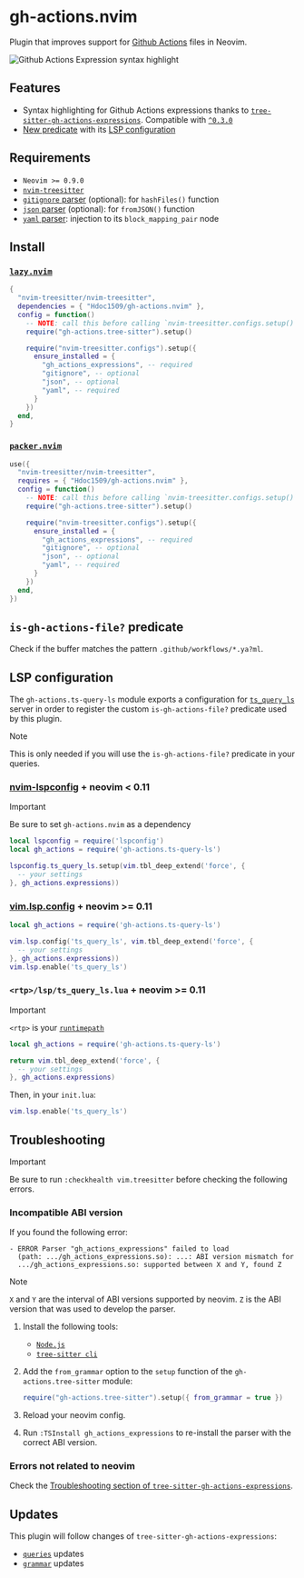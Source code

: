 # gh-actions.nvim

Plugin that improves support for [Github Actions][gh-actions-docs] files
in Neovim.

![Github Actions Expression syntax highlight](https://github.com/user-attachments/assets/1d098353-a22d-411c-8a4b-1ad97f64132a)

## Features

- Syntax highlighting for Github Actions expressions thanks to
  [`tree-sitter-gh-actions-expressions`][ts-gh-actions-expressions]. Compatible
  with [`^0.3.0`][ts-gh-actions-expressions-version]
- [New predicate](#is-gh-actions-file-predicate) with its [LSP
  configuration](#lsp-configuration)

## Requirements

- `Neovim >= 0.9.0`
- [`nvim-treesitter`][nvim-treesitter]
- [`gitignore` parser][gitignore] (optional): for `hashFiles()` function
- [`json` parser][json] (optional): for `fromJSON()` function
- [`yaml` parser][yaml]: injection to its `block_mapping_pair` node

## Install

### [`lazy.nvim`](https://github.com/folke/lazy.nvim)

```lua
{
  "nvim-treesitter/nvim-treesitter",
  dependencies = { "Hdoc1509/gh-actions.nvim" },
  config = function()
    -- NOTE: call this before calling `nvim-treesitter.configs.setup()`
    require("gh-actions.tree-sitter").setup()

    require("nvim-treesitter.configs").setup({
      ensure_installed = {
        "gh_actions_expressions", -- required
        "gitignore", -- optional
        "json", -- optional
        "yaml", -- required
      }
    })
  end,
}
```

### [`packer.nvim`](https://github.com/wbthomason/packer.nvim)

```lua
use({
  "nvim-treesitter/nvim-treesitter",
  requires = { "Hdoc1509/gh-actions.nvim" },
  config = function()
    -- NOTE: call this before calling `nvim-treesitter.configs.setup()`
    require("gh-actions.tree-sitter").setup()

    require("nvim-treesitter.configs").setup({
      ensure_installed = {
        "gh_actions_expressions", -- required
        "gitignore", -- optional
        "json", -- optional
        "yaml", -- required
      }
    })
  end,
})
```

## `is-gh-actions-file?` predicate

Check if the buffer matches the pattern `.github/workflows/*.ya?ml`.

## LSP configuration

The `gh-actions.ts-query-ls` module exports a configuration for
[`ts_query_ls`][ts-query-ls] server in order to register the custom
`is-gh-actions-file?` predicate used by this plugin.

> [!NOTE]
> This is only needed if you will use the `is-gh-actions-file?` predicate in
> your queries.

### [nvim-lspconfig][lspconfig] + neovim < 0.11

> [!IMPORTANT]
> Be sure to set `gh-actions.nvim` as a dependency

```lua
local lspconfig = require('lspconfig')
local gh_actions = require('gh-actions.ts-query-ls')

lspconfig.ts_query_ls.setup(vim.tbl_deep_extend('force', {
  -- your settings
}, gh_actions.expressions))
```

### [vim.lsp.config][vim-lsp-config] + neovim >= 0.11

<!-- TODO: need to check if it works correctlty -->

```lua
local gh_actions = require('gh-actions.ts-query-ls')

vim.lsp.config('ts_query_ls', vim.tbl_deep_extend('force', {
  -- your settings
}, gh_actions.expressions))
vim.lsp.enable('ts_query_ls')
```

### `<rtp>/lsp/ts_query_ls.lua` + neovim >= 0.11

<!-- TODO: need to check if it works correctlty -->

<!-- prettier-ignore -->
> [!IMPORTANT]
> `<rtp>` is your [`runtimepath`][rtp]

```lua
local gh_actions = require('gh-actions.ts-query-ls')

return vim.tbl_deep_extend('force', {
  -- your settings
}, gh_actions.expressions)
```

Then, in your `init.lua`:

```lua
vim.lsp.enable('ts_query_ls')
```

## Troubleshooting

> [!IMPORTANT]
> Be sure to run `:checkhealth vim.treesitter` before checking the following
> errors.

### Incompatible ABI version

If you found the following error:

```checkhealth
- ERROR Parser "gh_actions_expressions" failed to load
  (path: .../gh_actions_expressions.so): ...: ABI version mismatch for
  .../gh_actions_expressions.so: supported between X and Y, found Z
```

<!-- prettier-ignore -->
> [!NOTE]
> `X` and `Y` are the interval of ABI versions supported by neovim. `Z` is the
> ABI version that was used to develop the parser.

1. Install the following tools:

   - [`Node.js`][nodejs]
   - [`tree-sitter cli`][tree-sitter-cli]

2. Add the `from_grammar` option to the `setup` function of the
   `gh-actions.tree-sitter` module:

   ```lua
   require("gh-actions.tree-sitter").setup({ from_grammar = true })
   ```

3. Reload your neovim config.

4. Run `:TSInstall gh_actions_expressions` to re-install the parser with the
   correct ABI version.

### Errors not related to neovim

Check the [Troubleshooting section of
`tree-sitter-gh-actions-expressions`][ts-gh-actions-expressions-troubleshooting].

## Updates

This plugin will follow changes of `tree-sitter-gh-actions-expressions`:

- [`queries`][ts-gh-actions-expressions-queries] updates
- [`grammar`][ts-gh-actions-expressions-grammar] updates

[ts-gh-actions-expressions]: https://github.com/hdoc1509/tree-sitter-gh-actions-expressions
[ts-gh-actions-expressions-grammar]: https://github.com/hdoc1509/tree-sitter-gh-actions-expressions/tree/master/grammar.js
[ts-gh-actions-expressions-queries]: https://github.com/hdoc1509/tree-sitter-gh-actions-expressions/tree/master/queries
[ts-gh-actions-expressions-version]: https://github.com/Hdoc1509/tree-sitter-gh-actions-expressions/blob/master/CHANGELOG.md#030
[ts-gh-actions-expressions-troubleshooting]: https://github.com/Hdoc1509/tree-sitter-gh-actions-expressions#troubleshooting
[gitignore]: https://github.com/shunsambongi/tree-sitter-gitignore
[json]: https://github.com/tree-sitter/tree-sitter-json
[yaml]: https://github.com/tree-sitter-grammars/tree-sitter-yaml
[nvim-treesitter]: https://github.com/nvim-treesitter/nvim-treesitter
[nodejs]: https://nodejs.org/en/download
[tree-sitter-cli]: https://github.com/tree-sitter/tree-sitter/tree/master/crates/cli
[lspconfig]: (https://github.com/neovim/nvim-lspconfig)
[gh-actions-docs]: https://docs.github.com/en/actions/reference/workflows-and-actions
[vim-lsp-config]: https://neovim.io/doc/user/lsp.html#lsp-config
[rtp]: https://neovim.io/doc/user/options.html#'runtimepath'
[ts-query-ls]: https://github.com/ribru17/ts_query_ls
